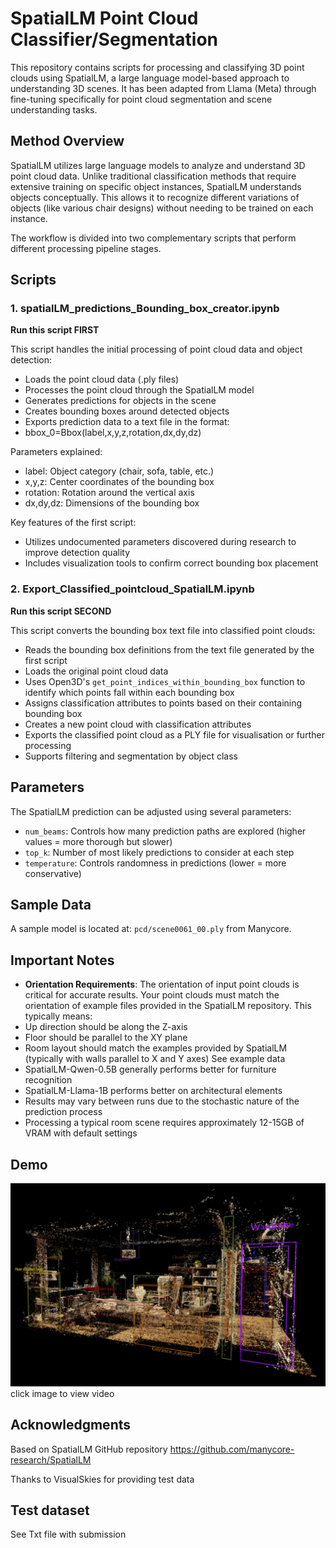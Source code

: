 # SpatialLM Point Cloud Classifier/Segmentation 

This repository contains scripts for processing and classifying 3D point clouds using SpatialLM, a large language model-based approach to understanding 3D scenes. It has been adapted from Llama (Meta) through fine-tuning specifically for point cloud segmentation and scene understanding tasks.

## Method Overview

SpatialLM utilizes large language models to analyze and understand 3D point cloud data. Unlike traditional classification methods that require extensive training on specific object instances, SpatialLM understands objects conceptually. This allows it to recognize different variations of objects (like various chair designs) without needing to be trained on each instance.

The workflow is divided into two complementary scripts that perform different processing pipeline stages.


## Scripts

### 1. spatialLM_predictions_Bounding_box_creator.ipynb
**Run this script FIRST**

This script handles the initial processing of point cloud data and object detection:
- Loads the point cloud data (.ply files)
- Processes the point cloud through the SpatialLM model
- Generates predictions for objects in the scene
- Creates bounding boxes around detected objects
- Exports prediction data to a text file in the format:
 - bbox_0=Bbox(label,x,y,z,rotation,dx,dy,dz)
 
Parameters explained:
- label: Object category (chair, sofa, table, etc.)
- x,y,z: Center coordinates of the bounding box
- rotation: Rotation around the vertical axis
- dx,dy,dz: Dimensions of the bounding box

Key features of the first script:
- Utilizes undocumented parameters discovered during research to improve detection quality
- Includes visualization tools to confirm correct bounding box placement

### 2. Export_Classified_pointcloud_SpatialLM.ipynb
**Run this script SECOND**

This script converts the bounding box text file into classified point clouds:
- Reads the bounding box definitions from the text file generated by the first script
- Loads the original point cloud data
- Uses Open3D's `get_point_indices_within_bounding_box` function to identify which points fall within each bounding box
- Assigns classification attributes to points based on their containing bounding box
- Creates a new point cloud with classification attributes
- Exports the classified point cloud as a PLY file for visualisation or further processing 
- Supports filtering and segmentation by object class

## Parameters

The SpatialLM prediction can be adjusted using several parameters:
- `num_beams`: Controls how many prediction paths are explored (higher values = more thorough but slower)
- `top_k`: Number of most likely predictions to consider at each step
- `temperature`: Controls randomness in predictions (lower = more conservative)

## Sample Data

A sample model is located at: `pcd/scene0061_00.ply` from Manycore.

## Important Notes

- **Orientation Requirements**: The orientation of input point clouds is critical for accurate results. Your point clouds must match the orientation of example files provided in the SpatialLM repository. This typically means:
 - Up direction should be along the Z-axis
 - Floor should be parallel to the XY plane
 - Room layout should match the examples provided by SpatialLM (typically with walls parallel to X and Y axes) See example data
- SpatialLM-Qwen-0.5B generally performs better for furniture recognition
- SpatialLM-Llama-1B performs better on architectural elements
- Results may vary between runs due to the stochastic nature of the prediction process
- Processing a typical room scene requires approximately 12-15GB of VRAM with default settings

## Demo
[![Video Title](Media/spatial_LM_screenshot.PNG)](https://storage.googleapis.com/anmstorage/Master_class/SpatialLM_turntable_render.mp4)
click image to view video

## Acknowledgments

Based on SpatialLM GitHub repository
https://github.com/manycore-research/SpatialLM

Thanks to VisualSkies for providing test data


## Test dataset
See Txt file with submission
